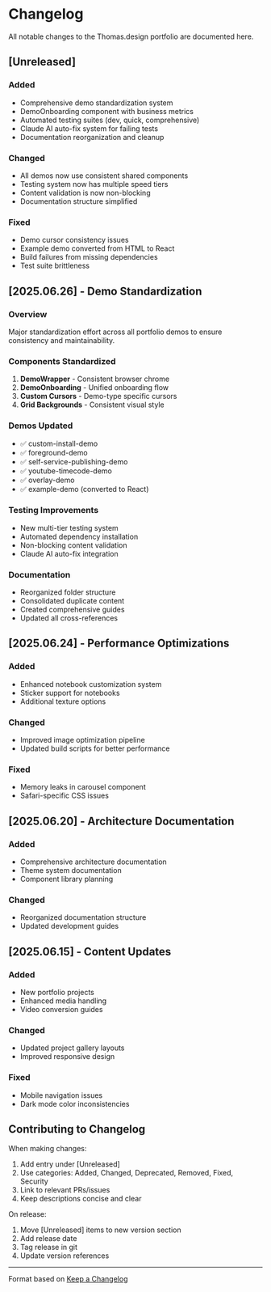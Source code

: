 # Changelog

All notable changes to the Thomas.design portfolio are documented here.

## [Unreleased]

### Added
- Comprehensive demo standardization system
- DemoOnboarding component with business metrics
- Automated testing suites (dev, quick, comprehensive)
- Claude AI auto-fix system for failing tests
- Documentation reorganization and cleanup

### Changed
- All demos now use consistent shared components
- Testing system now has multiple speed tiers
- Content validation is now non-blocking
- Documentation structure simplified

### Fixed
- Demo cursor consistency issues
- Example demo converted from HTML to React
- Build failures from missing dependencies
- Test suite brittleness

## [2025.06.26] - Demo Standardization

### Overview
Major standardization effort across all portfolio demos to ensure consistency and maintainability.

### Components Standardized
1. **DemoWrapper** - Consistent browser chrome
2. **DemoOnboarding** - Unified onboarding flow
3. **Custom Cursors** - Demo-type specific cursors
4. **Grid Backgrounds** - Consistent visual style

### Demos Updated
- ✅ custom-install-demo
- ✅ foreground-demo  
- ✅ self-service-publishing-demo
- ✅ youtube-timecode-demo
- ✅ overlay-demo
- ✅ example-demo (converted to React)

### Testing Improvements
- New multi-tier testing system
- Automated dependency installation
- Non-blocking content validation
- Claude AI auto-fix integration

### Documentation
- Reorganized folder structure
- Consolidated duplicate content
- Created comprehensive guides
- Updated all cross-references

## [2025.06.24] - Performance Optimizations

### Added
- Enhanced notebook customization system
- Sticker support for notebooks
- Additional texture options

### Changed
- Improved image optimization pipeline
- Updated build scripts for better performance

### Fixed
- Memory leaks in carousel component
- Safari-specific CSS issues

## [2025.06.20] - Architecture Documentation

### Added
- Comprehensive architecture documentation
- Theme system documentation
- Component library planning

### Changed
- Reorganized documentation structure
- Updated development guides

## [2025.06.15] - Content Updates

### Added
- New portfolio projects
- Enhanced media handling
- Video conversion guides

### Changed
- Updated project gallery layouts
- Improved responsive design

### Fixed
- Mobile navigation issues
- Dark mode color inconsistencies

## Contributing to Changelog

When making changes:
1. Add entry under [Unreleased]
2. Use categories: Added, Changed, Deprecated, Removed, Fixed, Security
3. Link to relevant PRs/issues
4. Keep descriptions concise and clear

On release:
1. Move [Unreleased] items to new version section
2. Add release date
3. Tag release in git
4. Update version references

---

Format based on [Keep a Changelog](https://keepachangelog.com/en/1.0.0/)